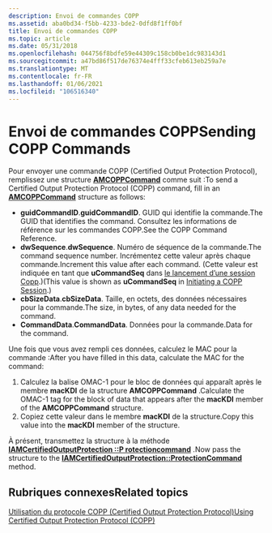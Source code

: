 ```yaml
---
description: Envoi de commandes COPP
ms.assetid: aba0bd34-f5bb-4233-bde2-0dfd8f1ff0bf
title: Envoi de commandes COPP
ms.topic: article
ms.date: 05/31/2018
ms.openlocfilehash: 044756f8bdfe59e44309c158cb0be1dc983143d1
ms.sourcegitcommit: a47bd86f517de76374e4fff33cfeb613eb259a7e
ms.translationtype: MT
ms.contentlocale: fr-FR
ms.lasthandoff: 01/06/2021
ms.locfileid: "106516340"
---
```

# <a name="sending-copp-commands"></a><span data-ttu-id="8b1e4-103">Envoi de commandes COPP</span><span class="sxs-lookup"><span data-stu-id="8b1e4-103">Sending COPP Commands</span></span>

<span data-ttu-id="8b1e4-104">Pour envoyer une commande COPP (Certified Output Protection Protocol), remplissez une structure [**AMCOPPCommand**](/windows/win32/api/strmif/ns-strmif-amcoppcommand) comme suit :</span><span class="sxs-lookup"><span data-stu-id="8b1e4-104">To send a Certified Output Protection Protocol (COPP) command, fill in an [**AMCOPPCommand**](/windows/win32/api/strmif/ns-strmif-amcoppcommand) structure as follows:</span></span>

-   <span data-ttu-id="8b1e4-105">**guidCommandID**.</span><span class="sxs-lookup"><span data-stu-id="8b1e4-105">**guidCommandID**.</span></span> <span data-ttu-id="8b1e4-106">GUID qui identifie la commande.</span><span class="sxs-lookup"><span data-stu-id="8b1e4-106">The GUID that identifies the command.</span></span> <span data-ttu-id="8b1e4-107">Consultez les informations de référence sur les commandes COPP.</span><span class="sxs-lookup"><span data-stu-id="8b1e4-107">See the COPP Command Reference.</span></span>
-   <span data-ttu-id="8b1e4-108">**dwSequence**.</span><span class="sxs-lookup"><span data-stu-id="8b1e4-108">**dwSequence**.</span></span> <span data-ttu-id="8b1e4-109">Numéro de séquence de la commande.</span><span class="sxs-lookup"><span data-stu-id="8b1e4-109">The command sequence number.</span></span> <span data-ttu-id="8b1e4-110">Incrémentez cette valeur après chaque commande.</span><span class="sxs-lookup"><span data-stu-id="8b1e4-110">Increment this value after each command.</span></span> <span data-ttu-id="8b1e4-111">(Cette valeur est indiquée en tant que **uCommandSeq** dans [le lancement d’une session Copp](initiating-a-copp-session.md).)</span><span class="sxs-lookup"><span data-stu-id="8b1e4-111">(This value is shown as **uCommandSeq** in [Initiating a COPP Session](initiating-a-copp-session.md).)</span></span>
-   <span data-ttu-id="8b1e4-112">**cbSizeData**.</span><span class="sxs-lookup"><span data-stu-id="8b1e4-112">**cbSizeData**.</span></span> <span data-ttu-id="8b1e4-113">Taille, en octets, des données nécessaires pour la commande.</span><span class="sxs-lookup"><span data-stu-id="8b1e4-113">The size, in bytes, of any data needed for the command.</span></span>
-   <span data-ttu-id="8b1e4-114">**CommandData**.</span><span class="sxs-lookup"><span data-stu-id="8b1e4-114">**CommandData**.</span></span> <span data-ttu-id="8b1e4-115">Données pour la commande.</span><span class="sxs-lookup"><span data-stu-id="8b1e4-115">Data for the command.</span></span>

<span data-ttu-id="8b1e4-116">Une fois que vous avez rempli ces données, calculez le MAC pour la commande :</span><span class="sxs-lookup"><span data-stu-id="8b1e4-116">After you have filled in this data, calculate the MAC for the command:</span></span>

1.  <span data-ttu-id="8b1e4-117">Calculez la balise OMAC-1 pour le bloc de données qui apparaît après le membre **macKDI** de la structure **AMCOPPCommand** .</span><span class="sxs-lookup"><span data-stu-id="8b1e4-117">Calculate the OMAC-1 tag for the block of data that appears after the **macKDI** member of the **AMCOPPCommand** structure.</span></span>
2.  <span data-ttu-id="8b1e4-118">Copiez cette valeur dans le membre **macKDI** de la structure.</span><span class="sxs-lookup"><span data-stu-id="8b1e4-118">Copy this value into the **macKDI** member of the structure.</span></span>

<span data-ttu-id="8b1e4-119">À présent, transmettez la structure à la méthode [**IAMCertifiedOutputProtection ::P rotectioncommand**](/windows/desktop/api/Strmif/nf-strmif-iamcertifiedoutputprotection-protectioncommand) .</span><span class="sxs-lookup"><span data-stu-id="8b1e4-119">Now pass the structure to the [**IAMCertifiedOutputProtection::ProtectionCommand**](/windows/desktop/api/Strmif/nf-strmif-iamcertifiedoutputprotection-protectioncommand) method.</span></span>

## <a name="related-topics"></a><span data-ttu-id="8b1e4-120">Rubriques connexes</span><span class="sxs-lookup"><span data-stu-id="8b1e4-120">Related topics</span></span>

<dl> <dt>

[<span data-ttu-id="8b1e4-121">Utilisation du protocole COPP (Certified Output Protection Protocol)</span><span class="sxs-lookup"><span data-stu-id="8b1e4-121">Using Certified Output Protection Protocol (COPP)</span></span>](using-certified-output-protection-protocol--copp.md)
</dt> </dl>

 

 



